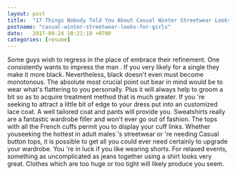 ```yaml
---
layout: post
title:  "17 Things Nobody Told You About Casual Winter Streetwear Looks For Girls"
postname: "casual-winter-streetwear-looks-for-girls"
date:   2017-09-24 10:21:19 +0700
categories: [resume]
---
```

Some guys wish to regress in the place of embrace their refinement. One consistently wants to impress the man . If you very likely for a single they make it more black. Nevertheless, black doesn't even must become monotonous. The absolute most crucial point out bear in mind would be to wear what's flattering to you personally. Plus it will always help to groom a bit so as to acquire treatment method that is much greater. If you 're seeking to attract a little bit of edge to your dress put into an customized lace coat. A well tailored coat and pants will provide you. Sweatshirts really are a fantastic wardrobe filler and won't ever go out of fashion. The tops with all the French cuffs permit you to display your cuff links. Whether youseeking the hottest in adult males 's streetwear or 're needing Casual button tops, it is possible to get all you could ever need certainly to upgrade your wardrobe. You 're in luck if you like wearing shorts. For relaxed events, something as uncomplicated as jeans together using a shirt looks very great. Clothes which are too huge or too tight will likely produce you seem.

